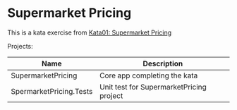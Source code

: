 # Supermarket Pricing

This is a kata exercise from [Kata01: Supermarket Pricing](http://codekata.com/kata/kata01-supermarket-pricing/)

Projects:

Name | Description
--- | ---
SupermarketPricing | Core app completing the kata
SpermarketPricing.Tests | Unit test for SupermarketPricing project

